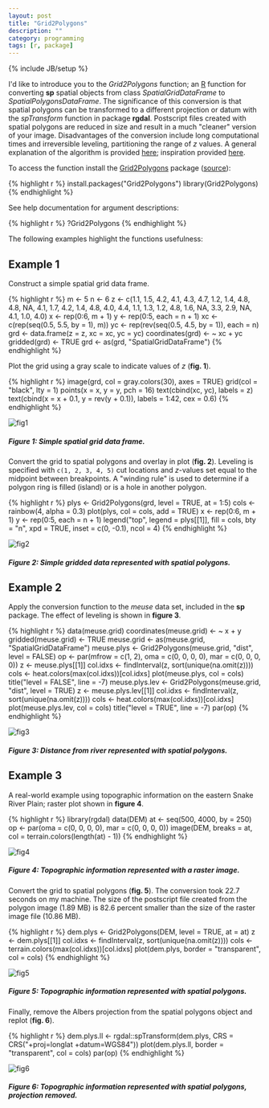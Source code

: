 ```yaml
---
layout: post
title: "Grid2Polygons"
description: ""
category: programming
tags: [r, package]
---
```

{% include JB/setup %}

I'd like to introduce you to the *Grid2Polygons* function; an 
[R](http://www.r-project.org/) function for
converting **sp** spatial objects from class *SpatialGridDataFrame* 
to *SpatialPolygonsDataFrame*. 
The significance of this conversion is that
spatial polygons can be transformed to a different projection or datum with 
the *spTransform* function in package **rgdal**. 
Postscript files created with spatial polygons are reduced in size and result 
in a much "cleaner" version of your image. Disadvantages of the conversion 
include long computational times and irreversible leveling, 
partitioning the range of *z* values. 
A general explanation of the algorithm is provided
[here](http://stackoverflow.com/questions/643995/algorithm-to-merge-adjacent-rectangles-into-polygon});
inspiration provided
[here](http://menugget.blogspot.com/2012/04/create-polygons-from-matrix.html).

To access the function install the 
[Grid2Polygons](http://cran.r-project.org/web/packages/Grid2Polygons/index.html) 
package ([source](https://github.com/jfisher-usgs/Grid2Polygons)):

{% highlight r %}
install.packages("Grid2Polygons")
library(Grid2Polygons)
{% endhighlight %}

See help documentation for argument descriptions:

{% highlight r %}
?Grid2Polygons
{% endhighlight %}

The following examples highlight the functions usefulness:

## Example 1

Construct a simple spatial grid data frame.

{% highlight r %}
m <- 5
n <- 6
z <- c(1.1,  1.5,  4.2,  4.1,  4.3,  4.7,
       1.2,  1.4,  4.8,  4.8,   NA,  4.1,
       1.7,  4.2,  1.4,  4.8,  4.0,  4.4,
       1.1,  1.3,  1.2,  4.8,  1.6,   NA,
       3.3,  2.9,   NA,  4.1,  1.0,  4.0)
x <- rep(0:6, m + 1)
y <- rep(0:5, each = n + 1)
xc <- c(rep(seq(0.5, 5.5, by = 1), m))
yc <- rep(rev(seq(0.5, 4.5, by = 1)), each = n)
grd <- data.frame(z = z, xc = xc, yc = yc)
coordinates(grd) <- ~ xc + yc
gridded(grd) <- TRUE
grd <- as(grd, "SpatialGridDataFrame")
{% endhighlight %}

Plot the grid using a gray scale to indicate values of *z* (**fig. 1**).

{% highlight r %}
image(grd, col = gray.colors(30), axes = TRUE)
grid(col = "black", lty = 1)
points(x = x, y = y, pch = 16)
text(cbind(xc, yc), labels = z)
text(cbind(x = x + 0.1, y = rev(y + 0.1)), labels = 1:42, cex = 0.6)
{% endhighlight %}

<div class="img-centered">
  <img src="/images/2012-06-04/fig1.png" alt="fig1" title="Figure 1"/>
  <div class="caption">
    <h5>Figure 1: Simple spatial grid data frame.</h5> 
  </div>
</div>

Convert the grid to spatial polygons and overlay in plot (**fig. 2**). 
Leveling is specified with ``c(1, 2, 3, 4, 5)`` cut locations and *z*-values 
set equal to the midpoint between breakpoints. A "winding rule"
is used to determine if a polygon ring is filled (island) or is a 
hole in another polygon.

{% highlight r %}
plys <- Grid2Polygons(grd, level = TRUE, at = 1:5)
cols <- rainbow(4, alpha = 0.3)
plot(plys, col = cols, add = TRUE)
x <- rep(0:6, m + 1)
y <- rep(0:5, each = n + 1)
legend("top", legend = plys[[1]], fill = cols, bty = "n", xpd = TRUE, inset = c(0, -0.1), ncol = 4)
{% endhighlight %}

<div class="img-centered">
  <img src="/images/2012-06-04/fig2.png" alt="fig2" title="Figure 2"/>
  <div class="caption">
    <h5>Figure 2: Simple gridded data represented with spatial polygons.</h5> 
  </div>
</div>

## Example 2

Apply the conversion function to the *meuse* data set, 
included in the **sp** package. 
The effect of leveling is shown in **figure 3**.

{% highlight r %}
data(meuse.grid)
coordinates(meuse.grid) <- ~ x + y
gridded(meuse.grid) <- TRUE
meuse.grid <- as(meuse.grid, "SpatialGridDataFrame")
meuse.plys <- Grid2Polygons(meuse.grid, "dist", level = FALSE)
op <- par(mfrow = c(1, 2), oma = c(0, 0, 0, 0), mar = c(0, 0, 0, 0))
z <- meuse.plys[[1]]
col.idxs <- findInterval(z, sort(unique(na.omit(z))))
cols <- heat.colors(max(col.idxs))[col.idxs]
plot(meuse.plys, col = cols)
title("level = FALSE", line = -7)
meuse.plys.lev <- Grid2Polygons(meuse.grid, "dist", level = TRUE)
z <- meuse.plys.lev[[1]]
col.idxs <- findInterval(z, sort(unique(na.omit(z))))
cols <- heat.colors(max(col.idxs))[col.idxs]
plot(meuse.plys.lev, col = cols)
title("level = TRUE", line = -7)
par(op)
{% endhighlight %}

<div class="img-centered">
  <img src="/images/2012-06-04/fig3.png" alt="fig3" title="Figure 3"/>
  <div class="caption">
    <h5>Figure 3: Distance from river represented with spatial polygons.</h5> 
  </div>
</div>

## Example 3

A real-world example using topographic information on the 
eastern Snake River Plain; raster plot shown in **figure 4**. 

{% highlight r %}
library(rgdal)
data(DEM)
at <- seq(500, 4000, by = 250)
op <- par(oma = c(0, 0, 0, 0), mar = c(0, 0, 0, 0))
image(DEM, breaks = at, col = terrain.colors(length(at) - 1))
{% endhighlight %}

<div class="img-centered">
  <img src="/images/2012-06-04/fig4.png" alt="fig4" title="Figure 4"/>
  <div class="caption">
    <h5>Figure 4: Topographic information represented with a raster image.</h5> 
  </div>
</div>

Convert the grid to spatial polygons (**fig. 5**). 
The conversion took 22.7 seconds on my machine. 
The size of the postscript file created from the polygon image (1.89 MB) is 
82.6 percent smaller than the size of the raster image file (10.86 MB). 

{% highlight r %}
dem.plys <- Grid2Polygons(DEM, level = TRUE, at = at)
z <- dem.plys[[1]]
col.idxs <- findInterval(z, sort(unique(na.omit(z))))
cols <- terrain.colors(max(col.idxs))[col.idxs]
plot(dem.plys, border = "transparent", col = cols)
{% endhighlight %}

<div class="img-centered">
  <img src="/images/2012-06-04/fig5.png" alt="fig5" title="Figure 5"/>
  <div class="caption">
    <h5>Figure 5: Topographic information represented with spatial polygons.</h5> 
  </div>
</div>

Finally, remove the Albers projection from the spatial polygons object and 
replot (**fig. 6**).

{% highlight r %}
dem.plys.ll <- rgdal::spTransform(dem.plys, CRS = CRS("+proj=longlat +datum=WGS84"))
plot(dem.plys.ll, border = "transparent", col = cols)
par(op)
{% endhighlight %}

<div class="img-centered">
  <img src="/images/2012-06-04/fig6.png" alt="fig6" title="Figure 6"/>
  <div class="caption">
    <h5>Figure 6: Topographic information represented with spatial polygons, 
        projection removed.</h5> 
  </div>
</div>
